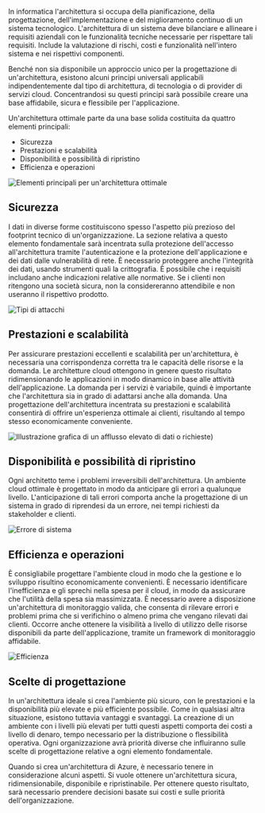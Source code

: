 In informatica l'architettura si occupa della pianificazione, della progettazione, dell'implementazione e del miglioramento continuo di un sistema tecnologico. L'architettura di un sistema deve bilanciare e allineare i requisiti aziendali con le funzionalità tecniche necessarie per rispettare tali requisiti. Include la valutazione di rischi, costi e funzionalità nell'intero sistema e nei rispettivi componenti.

Benché non sia disponibile un approccio unico per la progettazione di un'architettura, esistono alcuni principi universali applicabili indipendentemente dal tipo di architettura, di tecnologia o di provider di servizi cloud. Concentrandosi su questi principi sarà possibile creare una base affidabile, sicura e flessibile per l'applicazione.

Un'architettura ottimale parte da una base solida costituita da quattro elementi principali:

* Sicurezza
* Prestazioni e scalabilità
* Disponibilità e possibilità di ripristino
* Efficienza e operazioni

![Elementi principali per un'architettura ottimale](../media-draft/pillars.png)

## <a name="security"></a>Sicurezza

I dati in diverse forme costituiscono spesso l'aspetto più prezioso del footprint tecnico di un'organizzazione. La sezione relativa a questo elemento fondamentale sarà incentrata sulla protezione dell'accesso all'architettura tramite l'autenticazione e la protezione dell'applicazione e dei dati dalle vulnerabilità di rete. È necessario proteggere anche l'integrità dei dati, usando strumenti quali la crittografia. È possibile che i requisiti includano anche indicazioni relative alle normative. Se i clienti non ritengono una società sicura, non la considereranno attendibile e non useranno il rispettivo prodotto.

![Tipi di attacchi](../media-draft/security.png)

## <a name="performance-and-scalability"></a>Prestazioni e scalabilità

Per assicurare prestazioni eccellenti e scalabilità per un'architettura, è necessaria una corrispondenza corretta tra le capacità delle risorse e la domanda. Le architetture cloud ottengono in genere questo risultato ridimensionando le applicazioni in modo dinamico in base alle attività dell'applicazione. La domanda per i servizi è variabile, quindi è importante che l'architettura sia in grado di adattarsi anche alla domanda. Una progettazione dell'architettura incentrata su prestazioni e scalabilità consentirà di offrire un'esperienza ottimale ai clienti, risultando al tempo stesso economicamente conveniente.

![Illustrazione grafica di un afflusso elevato di dati o richieste](../media-draft/performance-demand.png))

## <a name="availability-and-recoverability"></a>Disponibilità e possibilità di ripristino

Ogni architetto teme i problemi irreversibili dell'architettura. Un ambiente cloud ottimale è progettato in modo da anticipare gli errori a qualunque livello. L'anticipazione di tali errori comporta anche la progettazione di un sistema in grado di riprendesi da un errore, nei tempi richiesti da stakeholder e clienti.

![Errore di sistema](../media-draft/system-failure.png)

## <a name="efficiency-and-operations"></a>Efficienza e operazioni

È consigliabile progettare l'ambiente cloud in modo che la gestione e lo sviluppo risultino economicamente convenienti. È necessario identificare l'inefficienza e gli sprechi nella spesa per il cloud, in modo da assicurare che l'utilità della spesa sia massimizzata. È necessario avere a disposizione un'architettura di monitoraggio valida, che consenta di rilevare errori e problemi prima che si verifichino o almeno prima che vengano rilevati dai clienti. Occorre anche ottenere la visibilità a livello di utilizzo delle risorse disponibili da parte dell'applicazione, tramite un framework di monitoraggio affidabile.

![Efficienza](../media-draft/efficiency.png)

## <a name="design-choices"></a>Scelte di progettazione

In un'architettura ideale si crea l'ambiente più sicuro, con le prestazioni e la disponibilità più elevate e più efficiente possibile. Come in qualsiasi altra situazione, esistono tuttavia vantaggi e svantaggi. La creazione di un ambiente con i livelli più elevati per tutti questi aspetti comporta dei costi a livello di denaro, tempo necessario per la distribuzione o flessibilità operativa. Ogni organizzazione avrà priorità diverse che influiranno sulle scelte di progettazione relative a ogni elemento fondamentale.

Quando si crea un'architettura di Azure, è necessario tenere in considerazione alcuni aspetti. Si vuole ottenere un'architettura sicura, ridimensionabile, disponibile e ripristinabile. Per ottenere questo risultato, sarà necessario prendere decisioni basate sui costi e sulle priorità dell'organizzazione.
